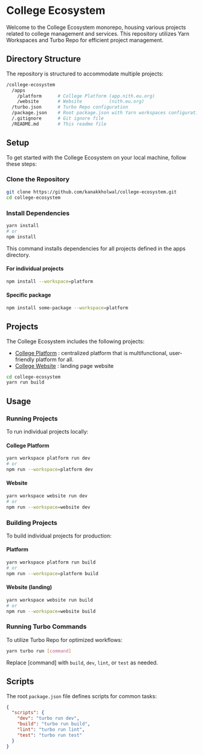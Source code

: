 # College Ecosystem

Welcome to the College Ecosystem monorepo, housing various projects related to college management and services. This repository utilizes Yarn Workspaces and Turbo Repo for efficient project management.

## Directory Structure

The repository is structured to accommodate multiple projects:

```bash
/college-ecosystem
  /apps
    /platform      # College Platform (app.nith.eu.org)
    /website       # Website          (nith.eu.org)
  /turbo.json      # Turbo Repo configuration
  /package.json    # Root package.json with Yarn workspaces configuration
  /.gitignore      # Git ignore file
  /README.md       # This readme file
  ```

## Setup

To get started with the College Ecosystem on your local machine, follow these steps:

### Clone the Repository

```bash
git clone https://github.com/kanakkholwal/college-ecosystem.git
cd college-ecosystem

```

### Install Dependencies

```bash
yarn install
# or 
npm install
```

This command installs dependencies for all projects defined in the apps directory.

#### For individual projects

```bash
npm install --workspace=platform
```

#### Specific package

```bash
npm install some-package --workspace=platform
```

## Projects

The College Ecosystem includes the following projects:

- [College Platform](https://app.nith.eu.org/) : centralized platform that is multifunctional, user-friendly platform for all.
- [College Website](https://nith.eu.org) : landing page website

```bash
cd college-ecosystem
yarn run build
```

## Usage

### Running Projects

To run individual projects locally:

#### College Platform

```bash
yarn workspace platform run dev
# or
npm run --workspace=platform dev
```

#### Website

```bash
yarn workspace website run dev
# or
npm run --workspace=website dev

```

### Building Projects

To build individual projects for production:

#### Platform

```bash
yarn workspace platform run build
# or 
npm run --workspace=platform build

```

#### Website (landing)

```bash
yarn workspace website run build
# or 
npm run --workspace=website build

```

### Running Turbo Commands

To utilize Turbo Repo for optimized workflows:

```bash
yarn turbo run [command]
```

Replace [command] with `build`, `dev`, `lint`, or `test` as needed.

## Scripts

The root `package.json` file defines scripts for common tasks:

```json
{
  "scripts": {
    "dev": "turbo run dev",
    "build": "turbo run build",
    "lint": "turbo run lint",
    "test": "turbo run test"
  }
}

```

